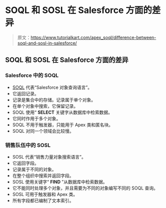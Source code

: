 # SOQL 和 SOSL 在 Salesforce 方面的差异

> 原文：<https://www.tutorialkart.com/apex_soql/difference-between-soql-and-sosl-in-salesforce/>

## SOQL 和 SOSL 在 Salesforce 方面的差异

### Salesforce 中的 SOQL

*   [SOQL](https://www.tutorialkart.com/learn-apex-soql/) 代表“Salesforce 对象查询语言”。
*   它返回记录。
*   记录是集合中的存储。记录属于单个对象。
*   在单个对象中搜索，它保留记录。
*   SOQL 使用“ **SELECT** 关键字从数据库中检索数据。
*   它同时作用于多个对象。
*   SOQL 不用于触发器，只能用于 Apex 类和匿名块。
*   SOQL 对同一个领域会比较慢。

### 销售队伍中的 SOSL

*   SOSL 代表“销售力量对象搜索语言”。
*   它返回字段。
*   记录属于不同的对象。
*   在整个组织中搜索并返回字段。
*   SOSL 使用关键字“ **FIND** ”从数据库中检索数据。
*   它不能同时处理多个对象，并且需要为不同的对象编写不同的 SOQL 查询。
*   SOSL 可用于触发器和 Apex 类。
*   所有字段都已编制了文本索引。